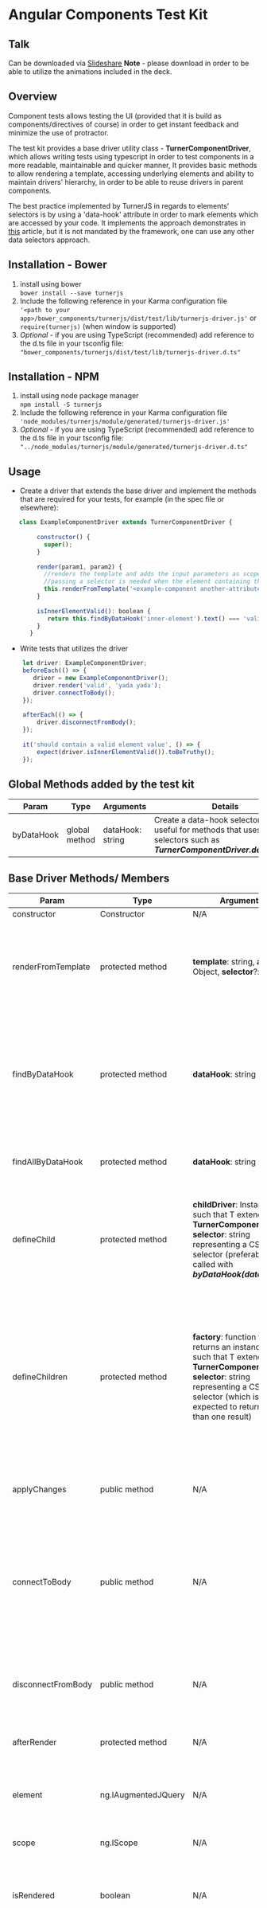 # Angular Components Test Kit

## Talk
Can be downloaded via [Slideshare](https://u5283.ct.sendgrid.net/wf/click?upn=uO6HrIECmgsMyMFzOPMkJYGYLADpdUHdfI6J1dVtgwnTWzZ1-2B1a5bySNoLYlu9QIldML-2FPycLoyx-2FRfHUroVVRKQI0G-2BB7wD2GmagU-2F-2BaFO1GcQKZqTrLfcvI0-2Feq88U4MDDbWxKTMQq15nEkNaTrkhZIEN-2BIjBAqqg35v-2BUjy2Twh3o7-2F-2BMoBQuxY83o7cP_-2F0-2FOxt-2FTDNjPdgoVegGf3gWbc1x6lNE40K0OYIqiiEvA6QswJ-2BwAuEpEMZUWwF9pCCtXpZHa-2Blt19xDW8YLhwNH0buvisU141e9DwO8i-2FtHG4W1yIqIwmvtfz6eqxMt-2FKGTTQY4eR-2F43Sq5XMM2Dcv8czg-2FptYVNvd7fSa-2Fk1ulilJE5DRaYf8AWqy7gUQ2GQKrYehzRQiMwRXFmhxUPi9p5elNaeRifJJbzOrwyHJCJE85erCOU9BC6cqRFonXG-2FgLI0fQq9IJA61i4Z8AJDcRFZrLP3ZQqfF2Xvf-2FiSZ1jKPBpFVsd9RO-2FsqBDo6BeXrm5zSCKTDfxsL0cHIUqkcH4jesDUnfJR67EoqU8SyJo0NnGZlbOM04OaAwKTZDw)
**Note** - please download in order to be able to utilize the animations included in the deck.

## Overview
Component tests allows testing the UI (provided that it is build as components/directives of course) in order to get instant feedback and minimize the use of protractor.

The test kit provides a base driver utility class - **TurnerComponentDriver**, which allows writing tests using typescript in order to test components in a more readable, maintainable and quicker manner,
It provides basic methods to allow rendering a template, accessing underlying elements and ability to maintain drivers' hierarchy, in order to be able to reuse drivers in parent components.

The best practice implemented by TurnerJS in regards to elements' selectors is by using a 'data-hook' attribute in order to mark elements which are accessed by your code.
It implements the approach demonstrates in [this](http://html5doctor.com/html5-custom-data-attributes/) article, but it is not mandated by the framework, one can use any other data selectors approach.

## Installation - Bower
1. install using bower  
`bower install --save turnerjs`
2. Include the following reference in your Karma configuration file  
`'<path to your app>/bower_components/turnerjs/dist/test/lib/turnerjs-driver.js'` 
   or   
`require(turnerjs)` (when window is supported)
3. *Optional* - if you are using TypeScript (recommended) add reference to the d.ts file in your tsconfig file:  
`"bower_components/turnerjs/dist/test/lib/turnerjs-driver.d.ts"`

## Installation - NPM
1. install using node package manager  
`npm install -S turnerjs`
2. Include the following reference in your Karma configuration file  
`'node_modules/turnerjs/module/generated/turnerjs-driver.js'`
3. *Optional* - if you are using TypeScript (recommended) add reference to the d.ts file in your tsconfig file:  
`"../node_modules/turnerjs/module/generated/turnerjs-driver.d.ts"`

## Usage
* Create a driver that extends the base driver and implement the methods that are required for your tests, for example (in the spec file or elsewhere):

```javascript
   class ExampleComponentDriver extends TurnerComponentDriver {
           
        constructor() {
          super();
        }
      
        render(param1, param2) {
          //renders the template and adds the input parameters as scope params (second argument to renderFromTemplate method)
          //passing a selector is needed when the element containing the directive is not the first element in the template or when there is more than one driver
          this.renderFromTemplate('<example-component another-attribute="param2"><div data-hook="inner-element">{{param1}}</div></example-component>', {param1, param2}, 'example-component');
        }
      
        isInnerElementValid(): boolean {
           return this.findByDataHook('inner-element').text() === 'valid';
        }
      }
```

* Write tests that utilizes the driver

```javascript
    let driver: ExampleComponentDriver;
    beforeEach(() => {
       driver = new ExampleComponentDriver();
       driver.render('valid', 'yada yada');
       driver.connectToBody();
    });
   
    afterEach(() => {
        driver.disconnectFromBody();
    });
    
    it('should contain a valid element value', () => {
        expect(driver.isInnerElementValid()).toBeTruthy();
    });
```

## Global Methods added by the test kit
|Param|Type|Arguments|Details|
|---|---|---|---|
|byDataHook|global method|dataHook: string|Create a data-hook selector it is useful for methods that uses selectors such as ***TurnerComponentDriver.defineChild***|

## Base Driver Methods/ Members
|Param|Type|Arguments|Details|
|---|---|---|---|
|constructor|Constructor|N/A|Creates the driver|
|renderFromTemplate|protected method|**template**: string, **args**?: Object, **selector**?: string|Allows rendering the component/directive, the args is a key value pairs object that will be added to the scope of the element, initializes the root of the driver according to the selector |
|findByDataHook|protected method|**dataHook**: string|a utility method that should be used by drivers that inherits from the base driver in order to select an element (first if there are several) by **data-hook** attribute. It will throws an error if called before ***renderFromTemplate*** was called|
|findAllByDataHook|protected method|**dataHook**: string|similar to ***findByDataHook*** but allows selecting several elements with the same **data-hook**|
|defineChild|protected method|**childDriver**: Instance of T such that T extends **TurnerComponentDriver**, **selector**: string representing a CSS selector (preferably called with ***byDataHook(dataHook)***)|Declare a child driver of the current driver, allows components hierarchy, which is also returned by the method. This method should be called before ***renderFromTemplate*** was called|
|defineChildren|protected method|**factory**: function that returns an instance of T such that T extends **TurnerComponentDriver**, **selector**: string representing a CSS selector (which is expected to return more than one result)|returns an array of child drivers (instances of T), it is useful when there is more than one child driver for parent driver (e.g. ng-repeat), the returned array will change when there is a change in the number of elements in the dom. This method should be called before ***renderFromTemplate*** was called|
|applyChanges|public method|N/A|invokes $rootScope.$digest(), mainly aimed to 'hide' *AngularJS* related implementation|
|connectToBody|public method|N/A|Connects the template to the karma's browser body - allows height/width related tests. ***disconnectFromBody*** has to be called at the end of the test. It will thorw an error if called before ***renderFromTemplate*** was called|
|disconnectFromBody|public method|N/A|Clears the the body of the karma's browser, used in order to reset the browser to the original state prior to starting the next test|
|afterRender|protected method|N/A|You can override this method if you need extra setup after render|
|element|ng.IAugmentedJQuery|N/A|Reference to the element that represents the root of the driver (by selector if provided or template root)|
|scope|ng.IScope|N/A|Reference to the scope of ***element*** member|
|isRendered|boolean|N/A|defines whether the driver is rendered - whether its template was rendered and its scope is valid (defined and part of the dom)|
|appendedToBody|boolean|N/A|defines whether the driver's element is appended to body (e.g. a driver for bootstrap tooltip)|
|$rootScope|ng.IRootScopeService|N/A|Reference to the **$rootScope** service (removes the need to inject it in tests)|

## Nested drivers
In order to allow reuse of drivers, the base driver supports initializing any child element (member) that extends **TurnerComponentDriver**
For example, assuming 3 components are defined:
```javascript
   angular.module('myModule', []);
   class ItemComponentCtrl {
     public item: {value: number};

     isValid():  boolean {
       return this.item.value > 1;
     }
   }
   
   angular
     .module('myModule')
     .component('itemComponent', {
       template: `<div data-hook="item-element" ng-class="{'valid': $ctrl.isValid()}"/>`,
       controller: ItemComponentCtrl,
       bindings: {
         item: '='
       }
     });
   
   class IndividualComponentCtrl {
     public item: {value: number};

     getText():  string {
       return this.item.value > 1 ? 'valid' : 'invalid';
     }
   }
   
   angular
     .module('myModule')
     .component('individualComponent', {
       template: `<div data-hook="inner-element">{{$ctrl.getText()}}</div>`,
       controller: IndividualComponentCtrl,
       bindings: {
         item: '='
       }
     });
   
   class ParentComponentCtrl {
     public items: {value: number}[];
   
     constructor() {
       this.items = [];
       for (let i = 0; i < 5; i++) {
         //push either 1 or 2
         this.items.push({
           value: Math.floor((Math.random() * 2) + 1)
         });
       }
     }
   }
   
   angular
     .module('myModule')
     .component('parentComponent', {
       template: `<div>
                    <individual-component item="$ctrl.items[0]"/>
                    <item-component ng-repeat="item in $ctrl.items" item="item"/>
                  </div>`,
       controller: ParentComponentCtrl
     });

```

3 Drivers that corresponds to each are defined:  
(When there is a list of child drivers - e.g. when using ng-repeat, **defineChildren** method should be used in order to declare an array of child drivers)
```javascript
  
class IndividualComponentDriver extends TurnerComponentDriver {

  constructor() {
    super();
  }

  render(item) {
    this.renderFromTemplate('<individual-component item="item"/>', {item});
  }

  isValid(): boolean {
    return this.findByDataHook('inner-element').text() === 'valid';
  }
}

class ItemComponentDriver extends TurnerComponentDriver {

  constructor() {
    super();
  }

  render(item) {
    this.renderFromTemplate('<item-component item="item"/>', {item}, 'item-component');
  }

  isValid(): boolean {
    return this.findByDataHook('item-element').hasClass('valid');
  }
}

class ParentComponentDriver extends TurnerComponentDriver {
  public innerComponent: IndividualComponentDriver;
  public itemComponents: ItemComponentDriver[];

  constructor() {
    super();
    this.innerComponent = this.defineChild(new IndividualComponentDriver(), 'individual-component');
    this.itemComponents = this.defineChildren(() => new ItemComponentDriver(), 'item-component');
  }

  render() {
    this.renderFromTemplate(`<parent-component>`);
  }

  isIndividualValid(): boolean {
    return this.innerComponent.isValid();
  }

  isItemsValid(): boolean {
    let result = true;
    this.itemComponents.forEach(itemDriver => {
      result = result && itemDriver.isValid();
    });
    return result;
  }
}
```
**TurnerComponentDriver** will initialize the member's scope & element automatically as soon as the renderFromTemplate method is invoked.
The above drivers will allow testing each component separately and also testing the parent component that wraps the two:
```javascript
describe('Usage Examples when there are repeatable drivers', () => {
    let parentComponentDriver: ParentComponentDriver;
    beforeEach(() => {
      module('myModule');
      parentComponentDriver = new ParentComponentDriver();
    });

    it('should be valid when the random values are above 1', () => {
      spyOn(Math, 'random').and.returnValue(0.9);
      parentComponentDriver.render();
      expect(parentComponentDriver.isIndividualValid()).toBe(true);
      expect(parentComponentDriver.isItemsValid()).toBe(true);
    });
  });
```
## Non TypeScript usage
Though the recommendation is to use TypeScript with turnerjs, if you are not using it, you can create the driver using prototypical inheritance.
There are various ways to implement it, but the test kits includes a test spec for ES5 usage (see ***app/test/spec/components/es5-name-formatter.js***)
The below provides the basic implementation of such driver:
```javascript
/* globals TurnerComponentDriver */ //for jshint
function ES5Driver() {
  TurnerComponentDriver.call(arguments);
}

ES5Driver.prototype = new TurnerComponentDriver();
ES5Driver.constructor = ES5Driver;

ES5Driver.prototype.render = function () {
  this.renderFromTemplate('<es5-component-template></es5-component-template>');  
};
//other driver methods

describe('your tests are here', function () {
    var es5driver;
    
    beforeEach(function () {
        angular.mock.module('turnerjsAppInternal');
        driver = new ES5Driver();
    });
    
    it('...', function () {
        driver.render();
        //test e
    });
});
```
#### Contribution
Via pull requests,  
    
After cloning the repository please run `npm install` and `bower install` in order to fetch dependencies   
  
Running/Building the project is done by using ***grunt***:  
`grunt serve:clean` - will start the server, there is no real UI for it, but it will run the unit tests on each save
`grunt build` - build the project to make sure that changes are valid and meeting all code style definitions

#### Credits
Alon Yehezkel  
Shahar Talmi  
Boris Litvinski  
Amit Shvil  

## License

The MIT License.

See [LICENSE](LICENSE.md)
